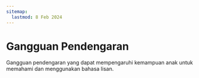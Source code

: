 ```yaml
---
sitemap:
  lastmod: 8 Feb 2024
---
```


# Gangguan Pendengaran

Gangguan pendengaran yang dapat mempengaruhi kemampuan anak untuk memahami dan menggunakan bahasa lisan.
